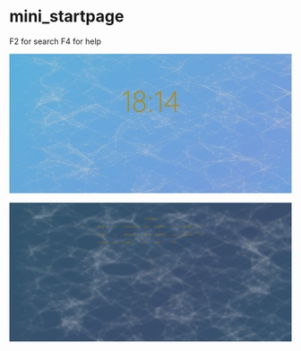 # mini_startpage

F2 for search
F4 for help

![alt text](https://github.com/J-CITY/mini_startpage/blob/master/screens/1.PNG)

![alt text](https://github.com/J-CITY/mini_startpage/blob/master/screens/2.PNG)
